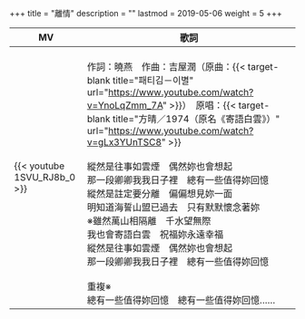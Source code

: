 +++
title = "離情"
description = ""
lastmod = 2019-05-06
weight = 5
+++

MV  | 歌詞  
--------------|-------
{{< youtube 1SVU_RJ8b_0 >}}|<br/>作詞：曉燕　作曲：吉屋潤（原曲：{{< target-blank title="패티김－이별" url="https://www.youtube.com/watch?v=YnoLqZmm_7A" >}}）　原唱：{{< target-blank title="方晴／1974（原名《寄語白雲》）" url="https://www.youtube.com/watch?v=gLx3YUnTSC8" >}}<br/><br/>縱然是往事如雲煙　偶然妳也會想起<br/>那一段卿卿我我日子裡　總有一些值得妳回憶<br/>縱然是註定要分離　偏偏想見妳一面<br/>明知道海誓山盟已過去　只有默默懷念著妳<br/>※雖然萬山相隔離　千水望無際<br/>我也會寄語白雲　祝福妳永遠幸福<br/>縱然是往事如雲煙　偶然妳也會想起<br/>那一段卿卿我我日子裡　總有一些值得妳回憶<br/><br/>重複※<br/>總有一些值得妳回憶　總有一些值得妳回憶……
